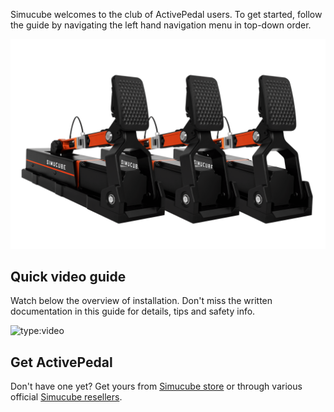 Simucube welcomes to the club of ActivePedal users. To get started, follow the guide by navigating the left hand navigation menu in top-down order.

![](assets/triple%20activepedals.png)

## Quick video guide

Watch below the overview of installation. Don't miss the written documentation in this guide for details, tips and safety info.

![type:video](https://www.youtube.com/embed/EzzKEWTEJeI)


## Get ActivePedal

Don't have one yet? Get yours from [Simucube store](https://simucube.com/simucubeactivepedal/) or through various official [Simucube resellers](https://simucube.com/resellers/).
